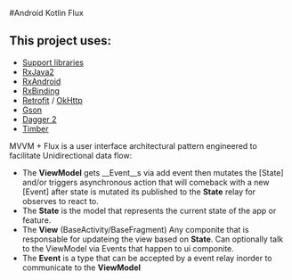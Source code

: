 #Android Kotlin Flux 

## This project uses:
- [Support libraries](https://developer.android.com/topic/libraries/support-library/index.html)
- [RxJava2](https://github.com/ReactiveX/RxJava)
- [RxAndroid](https://github.com/ReactiveX/RxAndroid)
- [RxBinding](https://github.com/JakeWharton/RxBinding)
- [Retrofit](http://square.github.io/retrofit/) / [OkHttp](http://square.github.io/okhttp/)
- [Gson](https://github.com/google/gson)
- [Dagger 2](http://google.github.io/dagger/)
- [Timber](https://github.com/JakeWharton/timber)

MVVM + Flux is a user interface architectural pattern engineered to facilitate Unidirectional data flow:

- The __ViewModel__ gets __Event__s via add event then mutates the [State] and/or triggers asynchronous action that will comeback with a new [Event]  after state is mutated its published to the __State__ relay for observes to react to.
- The __State__ is the model that represents the current state of the app or feature.
- The __View__ (BaseActivity/BaseFragment) Any componite that is responsable for updateing the view based on __State__.  Can optionally talk to the ViewModel via Events that happen to ui componite.
- The __Event__  is a type that can be accepted by a event relay inorder to communicate to the __ViewModel__